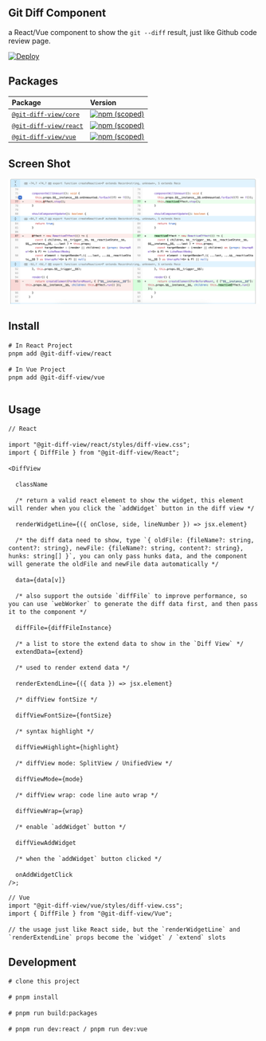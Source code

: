 ## Git Diff Component

a React/Vue component to show the `git --diff` result, just like Github code review page.

[![Deploy](https://github.com/MrWangJustToDo/git-diff-view/actions/workflows/deploy.yml/badge.svg)](https://github.com/MrWangJustToDo/git-diff-view/actions/workflows/deploy.yml)

## Packages

| Package                                                           | Version                                                                                                                                      |
| :---------------------------------------------------------------- | :------------------------------------------------------------------------------------------------------------------------------------------- |
| [`@git-diff-view/core`](packages/core)                             | [![npm (scoped)](https://img.shields.io/npm/v/%40git-diff-view/core)](https://www.npmjs.com/package/@git-diff-view/core)                             |
| [`@git-diff-view/react`](packages/react)                     | [![npm (scoped)](https://img.shields.io/npm/v/%40git-diff-view/react)](https://www.npmjs.com/package/@git-diff-view/react)                     |
| [`@git-diff-view/vue`](packages/vue)                     | [![npm (scoped)](https://img.shields.io/npm/v/%40git-diff-view/vue)](https://www.npmjs.com/package/@git-diff-view/vue)                     |
   

## Screen Shot
![Screenshot](example.png)

## Install

```shell
# In React Project
pnpm add @git-diff-view/react

# In Vue Project
pnpm add @git-diff-view/vue


```

## Usage

```tsx
// React

import "@git-diff-view/react/styles/diff-view.css";
import { DiffFile } from "@git-diff-view/React";

<DiffView

  className

  /* return a valid react element to show the widget, this element will render when you click the `addWidget` button in the diff view */

  renderWidgetLine={({ onClose, side, lineNumber }) => jsx.element}

  /* the diff data need to show, type `{ oldFile: {fileName?: string, content?: string}, newFile: {fileName?: string, content?: string}, hunks: string[] }`, you can only pass hunks data, and the component will generate the oldFile and newFile data automatically */

  data={data[v]}

  /* also support the outside `diffFile` to improve performance, so you can use `webWorker` to generate the diff data first, and then pass it to the component */

  diffFile={diffFileInstance}

  /* a list to store the extend data to show in the `Diff View` */
  extendData={extend}

  /* used to render extend data */

  renderExtendLine={({ data }) => jsx.element}

  /* diffView fontSize */

  diffViewFontSize={fontSize}

  /* syntax highlight */

  diffViewHighlight={highlight}

  /* diffView mode: SplitView / UnifiedView */

  diffViewMode={mode}

  /* diffView wrap: code line auto wrap */

  diffViewWrap={wrap}

  /* enable `addWidget` button */

  diffViewAddWidget

  /* when the `addWidget` button clicked */

  onAddWidgetClick
/>;

```

```tsx
// Vue
import "@git-diff-view/vue/styles/diff-view.css";
import { DiffFile } from "@git-diff-view/Vue";

// the usage just like React side, but the `renderWidgetLine` and `renderExtendLine` props become the `widget` / `extend` slots

```

## Development

```shell
# clone this project

# pnpm install

# pnpm run build:packages 

# pnpm run dev:react / pnpm run dev:vue

```
